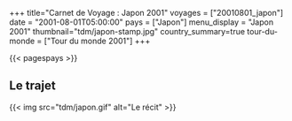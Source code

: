 +++
title="Carnet de Voyage : Japon 2001"
voyages = ["20010801_japon"]
date = "2001-08-01T05:00:00"
pays = ["Japon"]
menu_display = "Japon 2001"
thumbnail="tdm/japon-stamp.jpg"
country_summary=true
tour-du-monde = ["Tour du monde 2001"]
+++

{{< pagespays >}}
## Le trajet
{{< img src="tdm/japon.gif" alt="Le récit" >}}